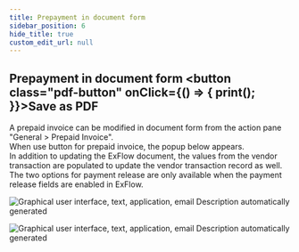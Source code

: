 ```yaml
---
title: Prepayment in document form
sidebar_position: 6
hide_title: true
custom_edit_url: null
---
```

## Prepayment in document form <button class="pdf-button" onClick={() => { print(); }}>Save as PDF</button>

A prepaid invoice can be modified in document form from the action pane "General > Prepaid Invoice".<br/>
When use button for prepaid invoice, the popup below appears.<br/>
In addition to updating the ExFlow document, the values from the vendor transaction are populated to update the vendor transaction record as well.<br/> 
The two options for payment release are only available when the payment release fields are enabled in ExFlow.<br/>

![Graphical user interface, text, application, email Description automatically generated](@site/static/img/media/image611.png)

![Graphical user interface, text, application, email Description automatically generated](@site/static/img/media/image612.png)